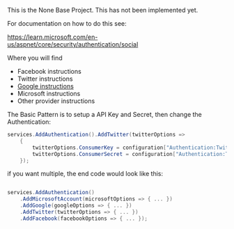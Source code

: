 This is the None Base Project. 
This has not been implemented yet.

For documentation on how to do this see:

https://learn.microsoft.com/en-us/aspnet/core/security/authentication/social


Where you will find 

* Facebook instructions
* Twitter instructions
* [Google instructions](https://learn.microsoft.com/en-us/aspnet/core/security/authentication/social/google-logins)
* Microsoft instructions
* Other provider instructions


The Basic Pattern is to setup a API Key and Secret, then change the Authentication:

```c#
services.AddAuthentication().AddTwitter(twitterOptions =>
    {
        twitterOptions.ConsumerKey = configuration["Authentication:Twitter:ConsumerAPIKey"];
        twitterOptions.ConsumerSecret = configuration["Authentication:Twitter:ConsumerSecret"];
    });
```

if you want multiple, the end code would look like this:

```c#

services.AddAuthentication()
    .AddMicrosoftAccount(microsoftOptions => { ... })
    .AddGoogle(googleOptions => { ... })
    .AddTwitter(twitterOptions => { ... })
    .AddFacebook(facebookOptions => { ... });


```